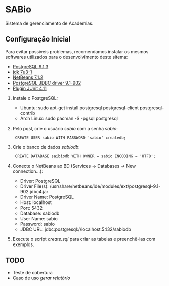 SABio
=====

Sistema de gerenciamento de Academias.

## Configuração Inicial

Para evitar possiveis problemas, recomendamos instalar os mesmos softwares
utilizados para o desenvolvimento deste sitema:
*   [PostgreSQL 9.1.3][postgre]
*   [jdk 7u3-1][jdk]
*   [NetBeans 7.1.2][netbeans]
*   [PostgreSQL JDBC driver 9.1-902][jdbc]
*   [Plugin JUnit 4.11](http://www.junit.org)

[postgre]: http://www.postgresql.org/
[jdk]: http://www.oracle.com/technetwork/java/javase/downloads/index.html
[netbeans]: http://netbeans.org/
[jdbc]: http://jdbc.postgresql.org/download.html


1. Instale o PostgreSQL:
    * Ubuntu:
        sudo apt-get install postgresql postgresql-client postgresql-contrib
    * Arch Linux:
        sudo pacman -S -pgsql postgresql

2. Pelo pqsl, crie o usuário *sabio* com a senha *sabio*:

        CREATE USER sabio WITH PASSWORD 'sabio' createdb;

3. Crie o banco de dados *sabiodb*:

        CREATE DATABASE saibiodb WITH OWNER = sabio ENCODING = 'UTF8';

4. Conecte o NetBeans ao BD (Services -> Databases -> New connection...):
    * Driver: PostgreSQL
    * Driver File(s): /usr/share/netbeans/ide/modules/ext/postgresql-9.1-902.jdbc4.jar
    * Driver Name: PostgreSQL
    * Host: localhost
    * Port: 5432
    * Database: sabiodb
    * User Name: sabio
    * Password: sabio
    * JDBC URL: jdbc:postgresql://localhost:5432/sabiodb

5. Execute o script *create.sql* para criar as tabelas e preenchê-las com
exemplos.

## TODO
- Teste de cobertura
- Caso de uso *gerar relatório*
